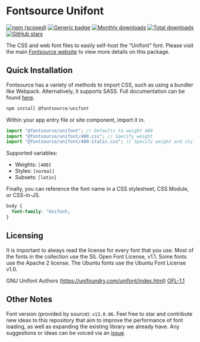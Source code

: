 # Fontsource Unifont

[![npm (scoped)](https://img.shields.io/npm/v/@fontsource/unifont?color=brightgreen)](https://www.npmjs.com/package/@fontsource/unifont) [![Generic badge](https://img.shields.io/badge/fontsource-passing-brightgreen)](https://github.com/fontsource/fontsource) [![Monthly downloads](https://badgen.net/npm/dm/@fontsource/unifont)](https://github.com/fontsource/fontsource) [![Total downloads](https://badgen.net/npm/dt/@fontsource/unifont)](https://github.com/fontsource/fontsource) [![GitHub stars](https://img.shields.io/github/stars/fontsource/fontsource.svg?style=social&label=Star)](https://github.com/fontsource/fontsource/stargazers)

The CSS and web font files to easily self-host the “Unifont” font. Please visit the main [Fontsource website](https://fontsource.org/fonts/unifont) to view more details on this package.

## Quick Installation

Fontsource has a variety of methods to import CSS, such as using a bundler like Webpack. Alternatively, it supports SASS. Full documentation can be found [here](https://beta.fontsource.org/docs/getting-started/introduction).

```javascript
npm install @fontsource/unifont
```

Within your app entry file or site component, import it in.

```javascript
import "@fontsource/unifont"; // Defaults to weight 400
import "@fontsource/unifont/400.css"; // Specify weight
import "@fontsource/unifont/400-italic.css"; // Specify weight and style

```

Supported variables:
- Weights: `[400]`
- Styles: `[normal]`
- Subsets: `[latin]`

Finally, you can reference the font name in a CSS stylesheet, CSS Module, or CSS-in-JS.

```css
body {
  font-family: "Unifont;
}
```

## Licensing
It is important to always read the license for every font that you use.
Most of the fonts in the collection use the SIL Open Font License, v1.1. Some fonts use the Apache 2 license. The Ubuntu fonts use the Ubuntu Font License v1.0.

GNU Unifont Authors (https://unifoundry.com/unifont/index.html)
[OFL-1.1](https://unifoundry.com/OFL-1.1.txt)

## Other Notes
Font version (provided by source): `v13.0.06`.
Feel free to star and contribute new ideas to this repository that aim to improve the performance of font loading, as well as expanding the existing library we already have. Any suggestions or ideas can be voiced via an [issue](https://github.com/fontsource/fontsource/issues).
